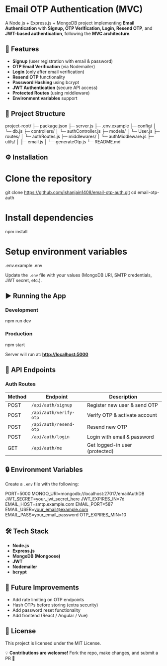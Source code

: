 # Email OTP Authentication (MVC)

A Node.js + Express.js + MongoDB project implementing **Email Authentication** with **Signup, OTP Verification, Login, Resend OTP**, and **JWT-based authentication**, following the **MVC architecture**.


## 🚀 Features

* **Signup** (user registration with email & password)
* **OTP Email Verification** (via Nodemailer)
* **Login** (only after email verification)
* **Resend OTP** functionality
* **Password Hashing** using bcrypt
* **JWT Authentication** (secure API access)
* **Protected Routes** (using middleware)
* **Environment variables** support


## 📂 Project Structure

project-root/
├─ package.json
├─ server.js
├─ .env.example
├─ config/
│  └─ db.js
├─ controllers/
│  └─ authController.js
├─ models/
│  └─ User.js
├─ routes/
│  └─ authRoutes.js
├─ middlewares/
│  └─ authMiddleware.js
├─ utils/
│  ├─ email.js
│  └─ generateOtp.js
└─ README.md


## ⚙️ Installation

# Clone the repository
git clone https://github.com/ishanjain1408/email-otp-auth.git
cd email-otp-auth

# Install dependencies
npm install

# Setup environment variables
 .env.example .env

Update the `.env` file with your values (MongoDB URI, SMTP credentials, JWT secret, etc.).


## ▶️ Running the App

### Development

npm run dev

### Production

npm start

Server will run at: **[http://localhost:5000](http://localhost:5000)**


## 🔑 API Endpoints

### **Auth Routes**

| Method | Endpoint               | Description                    |
| ------ | ---------------------- | ------------------------------ |
| POST   | `/api/auth/signup`     | Register new user & send OTP   |
| POST   | `/api/auth/verify-otp` | Verify OTP & activate account  |
| POST   | `/api/auth/resend-otp` | Resend new OTP                 |
| POST   | `/api/auth/login`      | Login with email & password    |
| GET    | `/api/auth/me`         | Get logged-in user (protected) |


## 🔒 Environment Variables

Create a `.env` file with the following:

PORT=5000
MONGO_URI=mongodb://localhost:27017/emailAuthDB
JWT_SECRET=your_jwt_secret_here
JWT_EXPIRES_IN=7d
EMAIL_HOST=smtp.example.com
EMAIL_PORT=587
EMAIL_USER=your_email@example.com
EMAIL_PASS=your_email_password
OTP_EXPIRES_MIN=10


## 🛠 Tech Stack

* **Node.js**
* **Express.js**
* **MongoDB (Mongoose)**
* **JWT**
* **Nodemailer**
* **bcrypt**


## 🚧 Future Improvements

* Add rate limiting on OTP endpoints
* Hash OTPs before storing (extra security)
* Add password reset functionality
* Add frontend (React / Angular / Vue)


## 📜 License

This project is licensed under the MIT License.


💡 **Contributions are welcome!** Fork the repo, make changes, and submit a PR 🙌
